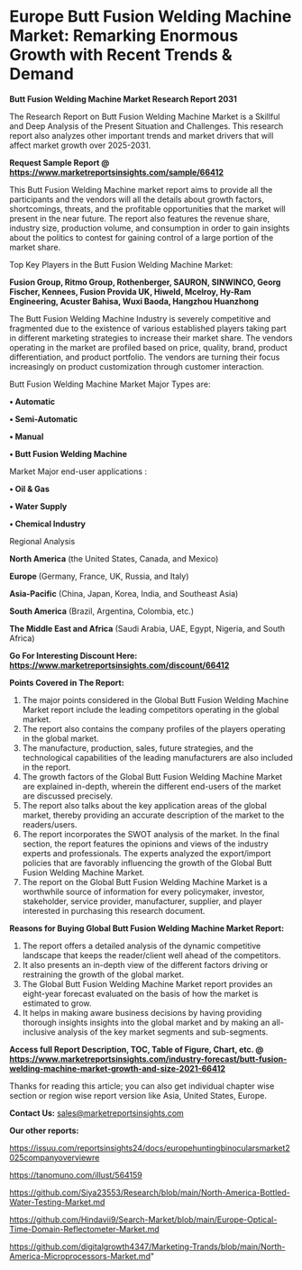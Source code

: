 # Europe Butt Fusion Welding Machine Market: Remarking Enormous Growth with Recent Trends & Demand

<strong>Butt Fusion Welding Machine Market Research Report 2031</strong>

The Research Report on Butt Fusion Welding Machine Market is a Skillful and Deep Analysis of the Present Situation and Challenges. This research report also analyzes other important trends and market drivers that will affect market growth over 2025-2031.

<strong>Request Sample Report @ <a href=https://www.marketreportsinsights.com/sample/66412>https://www.marketreportsinsights.com/sample/66412</a></strong>

This Butt Fusion Welding Machine market report aims to provide all the participants and the vendors will all the details about growth factors, shortcomings, threats, and the profitable opportunities that the market will present in the near future. The report also features the revenue share, industry size, production volume, and consumption in order to gain insights about the politics to contest for gaining control of a large portion of the market share.

Top Key Players in the Butt Fusion Welding Machine Market:

<strong>Fusion Group, Ritmo Group, Rothenberger, SAURON, SINWINCO, Georg Fischer, Kennees, Fusion Provida UK, Hiweld, Mcelroy, Hy-Ram Engineering, Acuster Bahisa, Wuxi Baoda, Hangzhou Huanzhong</strong>

The Butt Fusion Welding Machine Industry is severely competitive and fragmented due to the existence of various established players taking part in different marketing strategies to increase their market share. The vendors operating in the market are profiled based on price, quality, brand, product differentiation, and product portfolio. The vendors are turning their focus increasingly on product customization through customer interaction.

Butt Fusion Welding Machine Market Major Types are:

<strong>• Automatic

• Semi-Automatic

• Manual

• Butt Fusion Welding Machine</strong>

Market Major end-user applications :

<strong>• Oil & Gas

• Water Supply

• Chemical Industry</strong>

Regional Analysis

</u><strong><b>North America</b></strong> (the United States, Canada, and Mexico)

<strong><b>Europe </b></strong>(Germany, France, UK, Russia, and Italy)

<strong><b>Asia-Pacific</b></strong> (China, Japan, Korea, India, and Southeast Asia)

<strong><b>South America</b></strong> (Brazil, Argentina, Colombia, etc.)

<strong><b>The Middle East and Africa</b></strong> (Saudi Arabia, UAE, Egypt, Nigeria, and South Africa)

<strong>Go For Interesting Discount Here: <a href=https://www.marketreportsinsights.com/discount/66412>https://www.marketreportsinsights.com/discount/66412</a></strong>

<strong>Points Covered in The Report:</strong>
<ol>
  <li>The major points considered in the Global Butt Fusion Welding Machine Market report include the leading competitors operating in the global market.</li>
  <li>The report also contains the company profiles of the players operating in the global market.</li>
  <li>The manufacture, production, sales, future strategies, and the technological capabilities of the leading manufacturers are also included in the report.</li>
  <li>The growth factors of the Global Butt Fusion Welding Machine Market are explained in-depth, wherein the different end-users of the market are discussed precisely.</li>
  <li>The report also talks about the key application areas of the global market, thereby providing an accurate description of the market to the readers/users.</li>
  <li>The report incorporates the SWOT analysis of the market. In the final section, the report features the opinions and views of the industry experts and professionals. The experts analyzed the export/import policies that are favorably influencing the growth of the Global Butt Fusion Welding Machine Market.</li>
  <li>The report on the Global Butt Fusion Welding Machine Market is a worthwhile source of information for every policymaker, investor, stakeholder, service provider, manufacturer, supplier, and player interested in purchasing this research document.</li>
</ol>
<strong>Reasons for Buying Global Butt Fusion Welding Machine Market Report:</strong>

<ol>
  <li>The report offers a detailed analysis of the dynamic competitive landscape that keeps the reader/client well ahead of the competitors.</li>
  <li>It also presents an in-depth view of the different factors driving or restraining the growth of the global market.</li>
  <li>The Global Butt Fusion Welding Machine Market report provides an eight-year forecast evaluated on the basis of how the market is estimated to grow.</li>
  <li>It helps in making aware business decisions by having providing thorough insights insights into the global market and by making an all-inclusive analysis of the key market segments and sub-segments.</li>
</ol>
<strong>Access full Report Description, TOC, Table of Figure, Chart, etc. @ <a href=https://www.marketreportsinsights.com/industry-forecast/butt-fusion-welding-machine-market-growth-and-size-2021-66412>https://www.marketreportsinsights.com/industry-forecast/butt-fusion-welding-machine-market-growth-and-size-2021-66412</a></strong>


Thanks for reading this article; you can also get individual chapter wise section or region wise report version like Asia, United States, Europe.

<strong>Contact Us:</strong>
sales@marketreportsinsights.com

<strong>Our other reports:</strong>

<a href=https://issuu.com/reportsinsights24/docs/europehuntingbinocularsmarket2025companyoverviewre>https://issuu.com/reportsinsights24/docs/europehuntingbinocularsmarket2025companyoverviewre</a>

<a href=https://tanomuno.com/illust/564159>https://tanomuno.com/illust/564159</a>

<a href=https://github.com/Siya23553/Research/blob/main/North-America-Bottled-Water-Testing-Market.md>https://github.com/Siya23553/Research/blob/main/North-America-Bottled-Water-Testing-Market.md</a>

<a href=https://github.com/Hindavii9/Search-Market/blob/main/Europe-Optical-Time-Domain-Reflectometer-Market.md>https://github.com/Hindavii9/Search-Market/blob/main/Europe-Optical-Time-Domain-Reflectometer-Market.md</a>

<a href=https://github.com/digitalgrowth4347/Marketing-Trands/blob/main/North-America-Microprocessors-Market.md>https://github.com/digitalgrowth4347/Marketing-Trands/blob/main/North-America-Microprocessors-Market.md</a>"
